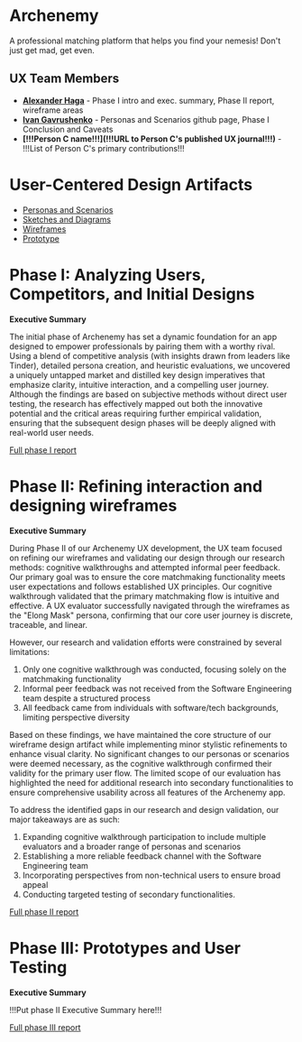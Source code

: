 # Archenemy

A professional matching platform that helps you find your nemesis! Don't just get mad, get even.

## UX Team Members

* **[Alexander Haga](https://github.com/UsabilityEngineering/portfolio-infinimineralex/tree/main)** - Phase I intro and exec. summary, Phase II report, wireframe areas
* **[Ivan Gavrushenko](https://usabilityengineering.github.io/portfolio-IvanGav/journal/)** - Personas and Scenarios github page, Phase I Conclusion and Caveats
* **[!!!Person C name!!!](!!!URL to Person C's published UX journal!!!)** - !!!List of Person C's primary contributions!!!

# User-Centered Design Artifacts

* [Personas and Scenarios](personas/)
* [Sketches and Diagrams](sketches/)
* [Wireframes](wireframes/)
* [Prototype](#)

# Phase I: Analyzing Users, Competitors, and Initial Designs

**Executive Summary**

The initial phase of Archenemy has set a dynamic foundation for an app designed to empower professionals by pairing them with a worthy rival. Using a blend of competitive analysis (with insights drawn from leaders like Tinder), detailed persona creation, and heuristic evaluations, we uncovered a uniquely untapped market and distilled key design imperatives that emphasize clarity, intuitive interaction, and a compelling user journey. Although the findings are based on subjective methods without direct user testing, the research has effectively mapped out both the innovative potential and the critical areas requiring further empirical validation, ensuring that the subsequent design phases will be deeply aligned with real-world user needs.

[Full phase I report](phaseI/)

# Phase II: Refining interaction and designing wireframes

**Executive Summary**

During Phase II of our Archenemy UX development, the UX team focused on refining our wireframes and validating our design through our research methods: cognitive walkthroughs and attempted informal peer feedback. Our primary goal was to ensure the core matchmaking functionality meets user expectations and follows established UX principles. Our cognitive walkthrough validated that the primary matchmaking flow is intuitive and effective. A UX evaluator successfully navigated through the wireframes as the "Elong Mask" persona, confirming that our core user journey is discrete, traceable, and linear.

However, our research and validation efforts were constrained by several limitations:

1. Only one cognitive walkthrough was conducted, focusing solely on the matchmaking functionality
2. Informal peer feedback was not received from the Software Engineering team despite a structured process
3. All feedback came from individuals with software/tech backgrounds, limiting perspective diversity

Based on these findings, we have maintained the core structure of our wireframe design artifact while implementing minor stylistic refinements to enhance visual clarity. No significant changes to our personas or scenarios were deemed necessary, as the cognitive walkthrough confirmed their validity for the primary user flow. The limited scope of our evaluation has highlighted the need for additional research into secondary functionalities to ensure comprehensive usability across all features of the Archenemy app.

To address the identified gaps in our research and design validation, our major takeaways are as such:

1. Expanding cognitive walkthrough participation to include multiple evaluators and a broader range of personas and scenarios
2. Establishing a more reliable feedback channel with the Software Engineering team
3. Incorporating perspectives from non-technical users to ensure broad appeal
4. Conducting targeted testing of secondary functionalities.

[Full phase II report](phaseII/)

# Phase III: Prototypes and User Testing

**Executive Summary**

!!!Put phase II Executive Summary here!!!

[Full phase III report](phaseIII/)
